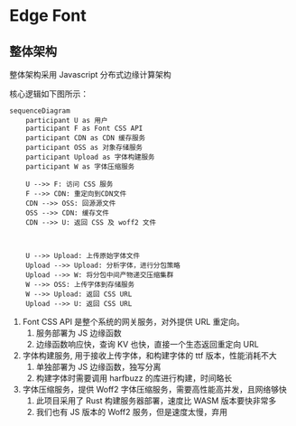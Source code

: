 # Edge Font

## 整体架构

整体架构采用 Javascript 分布式边缘计算架构

核心逻辑如下图所示：

```mermaid
sequenceDiagram
    participant U as 用户
    participant F as Font CSS API
    participant CDN as CDN 缓存服务
    participant OSS as 对象存储服务
    participant Upload as 字体构建服务
    participant W as 字体压缩服务

    U -->> F: 访问 CSS 服务
    F -->> CDN: 重定向到CDN文件
    CDN -->> OSS: 回源源文件
    OSS -->> CDN: 缓存文件
    CDN -->> U: 返回 CSS 及 woff2 文件



    U -->> Upload: 上传原始字体文件
    Upload -->> Upload: 分析字体，进行分包策略
    Upload -->> W: 将分包中间产物递交压缩集群
    W -->> OSS: 上传字体到存储服务
    W -->> Upload: 返回 CSS URL
    Upload -->> U: 返回 CSS URL
```

1. Font CSS API 是整个系统的网关服务，对外提供 URL 重定向。
    1. 服务部署为 JS 边缘函数
    2. 边缘函数响应快，查询 KV 也快，直接一个生态返回重定向 URL
2. 字体构建服务, 用于接收上传字体，和构建字体的 ttf 版本，性能消耗不大
    1. 单独部署为 JS 边缘函数，独写分离
    2. 构建字体时需要调用 harfbuzz 的库进行构建，时间略长
3. 字体压缩服务，提供 Woff2 字体压缩服务，需要高性能高并发，且网络够快
    1. 此项目采用了 Rust 构建服务器部署，速度比 WASM 版本要快非常多
    2. 我们也有 JS 版本的 Woff2 服务，但是速度太慢，弃用
